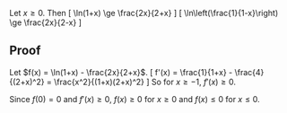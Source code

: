 Let $x \ge 0$. Then
\[ \ln(1+x) \ge \frac{2x}{2+x} \]
\[ \ln\left(\frac{1}{1-x}\right) \ge \frac{2x}{2-x} \]

## Proof

Let $f(x) = \ln(1+x) - \frac{2x}{2+x}$.
\[ f'(x) = \frac{1}{1+x} - \frac{4}{(2+x)^2} = \frac{x^2}{(1+x)(2+x)^2} \]
So for $x \ge -1$, $f'(x) \ge 0$.

Since $f(0) = 0$ and $f'(x) \ge 0$, $f(x) \ge 0$ for $x \ge 0$ and $f(x) \le 0$ for $x \le 0$.
